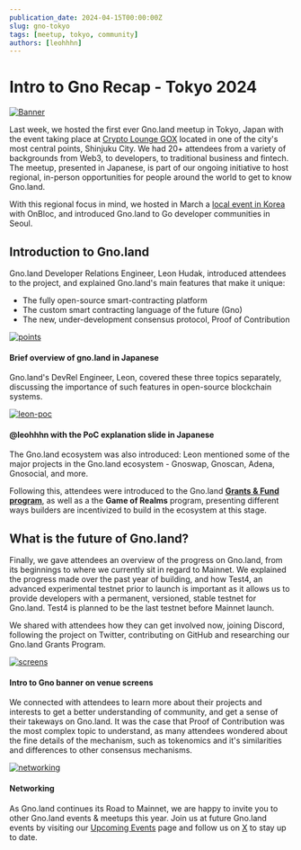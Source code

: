 ```yaml
---
publication_date: 2024-04-15T00:00:00Z
slug: gno-tokyo
tags: [meetup, tokyo, community]
authors: [leohhhn]
---
```

    
# Intro to Gno Recap - Tokyo 2024
[![Banner](https://gnolang.github.io/blog/2024-04-15_gno-tokyo/src/thumbs/banner.png)](https://gnolang.github.io/blog/2024-04-15_gno-tokyo/src/banner.png)

Last week, we hosted the first ever Gno.land meetup in Tokyo, Japan with the
event taking place at [Crypto Lounge GOX](https://cryptoloungegox.com/) 
located in one of the city's most central points, Shinjuku City. We had 20+
attendees from a variety of backgrounds from Web3, to developers, to traditional 
business and fintech. The meetup, presented in Japanese, is part of our ongoing 
initiative to host regional, in-person opportunities for people around the world
to get to know Gno.land.

With this regional focus in mind, we hosted in March a 
[local event in Korea](https://medium.com/onbloc/go-to-gno-recap-intro-to-the-gno-stack-with-memeland-284a43d7f620) with
OnBloc, and introduced Gno.land to Go developer communities in Seoul.

## Introduction to Gno.land
Gno.land Developer Relations Engineer, Leon Hudak, introduced attendees to the 
project, and explained Gno.land's main features that make it unique:

- The fully open-source smart-contracting platform
- The custom smart contracting language of the future (Gno)
- The new, under-development consensus protocol, Proof of Contribution

[![points](https://gnolang.github.io/blog/2024-04-15_gno-tokyo/src/thumbs/three-points.png)](https://gnolang.github.io/blog/2024-04-15_gno-tokyo/src/three-points.png)
#### Brief overview of gno.land in Japanese

Gno.land's DevRel Engineer, Leon, covered these three topics separately, discussing the importance of such 
features in open-source blockchain systems.

[![leon-poc](https://gnolang.github.io/blog/2024-04-15_gno-tokyo/src/thumbs/leon-poc.png)](https://gnolang.github.io/blog/2024-04-15_gno-tokyo/src/leon-poc.png)
#### @leohhhn with the PoC explanation slide in Japanese
The Gno.land ecosystem was also introduced: Leon mentioned some of the major 
projects in the Gno.land ecosystem - Gnoswap, Gnoscan, Adena, Gnosocial, and
more.

Following this, attendees were introduced to the Gno.land 
[**Grants & Fund program**](https://github.com/gnolang/ecosystem-fund-grants),
as well as a the **Game of Realms** program, presenting different ways builders 
are incentivized to build in the ecosystem at this stage.

## What is the future of Gno.land?

Finally, we gave attendees an overview of the progress on Gno.land, from its
beginnings to where we currently sit in regard to Mainnet. We explained the 
progress made over the past year of building, and how Test4, an advanced 
experimental testnet prior to launch is important as it allows us to provide
developers with a permanent, versioned, stable testnet for Gno.land. Test4 is 
planned to be the last testnet before Mainnet launch.

We shared with attendees how they can get involved now, joining Discord, 
following the project on Twitter, contributing on GitHub and researching our 
Gno.land Grants Program.

[![screens](https://gnolang.github.io/blog/2024-04-15_gno-tokyo/src/thumbs/screens.jpg)](https://gnolang.github.io/blog/2024-04-15_gno-tokyo/src/screens.jpg)
#### Intro to Gno banner on venue screens

We connected with attendees to learn more about their projects and interests to
get a better understanding of community, and get a sense of their takeways on
Gno.land. It was the case that Proof of Contribution was the most complex topic
to understand, as many attendees wondered about the fine details of the mechanism,
such as tokenomics and it's similarities and differences to other consensus
mechanisms.

[![networking](https://gnolang.github.io/blog/2024-04-15_gno-tokyo/src/thumbs/networking.png)](https://gnolang.github.io/blog/2024-04-15_gno-tokyo/src/networking.png)
#### Networking

As Gno.land continues its Road to Mainnet, we are happy to invite you to other
Gno.land events & meetups this year. Join us at future Gno.land events by visiting
our [Upcoming Events](https://gno.land/events) page and follow us on
[X](https://twitter.com/_gnoland) to stay up to date.




